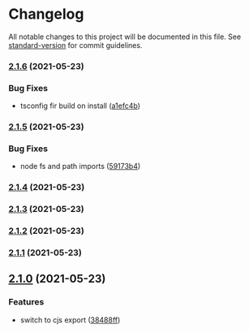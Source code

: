 # Changelog

All notable changes to this project will be documented in this file. See [standard-version](https://github.com/conventional-changelog/standard-version) for commit guidelines.

### [2.1.6](https://github.com/typicode/lowdb/compare/v2.1.5...v2.1.6) (2021-05-23)


### Bug Fixes

* tsconfig fir build on install ([a1efc4b](https://github.com/typicode/lowdb/commit/a1efc4b5c0152ed1a421d2916be963234727a9e7))

### [2.1.5](https://github.com/typicode/lowdb/compare/v2.1.4...v2.1.5) (2021-05-23)


### Bug Fixes

* node fs and path imports ([59173b4](https://github.com/typicode/lowdb/commit/59173b47b3304d62dc1ae52809cf0047647f99c4))

### [2.1.4](https://github.com/typicode/lowdb/compare/v2.1.3...v2.1.4) (2021-05-23)

### [2.1.3](https://github.com/typicode/lowdb/compare/v2.1.2...v2.1.3) (2021-05-23)

### [2.1.2](https://github.com/typicode/lowdb/compare/v2.1.1...v2.1.2) (2021-05-23)

### [2.1.1](https://github.com/typicode/lowdb/compare/v2.1.0...v2.1.1) (2021-05-23)

## [2.1.0](https://github.com/typicode/lowdb/compare/v2.0.3...v2.1.0) (2021-05-23)


### Features

* switch to cjs export ([38488ff](https://github.com/typicode/lowdb/commit/38488ffade9094f5dabe82f91ec0b64babcc4159))
